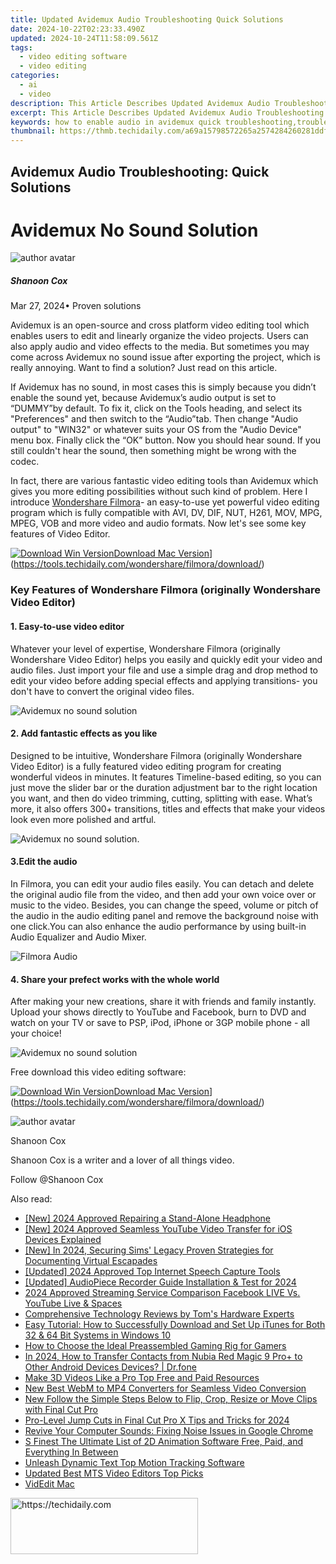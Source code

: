 ```yaml
---
title: Updated Avidemux Audio Troubleshooting Quick Solutions
date: 2024-10-22T02:23:33.490Z
updated: 2024-10-24T11:58:09.561Z
tags: 
  - video editing software
  - video editing
categories: 
  - ai
  - video
description: This Article Describes Updated Avidemux Audio Troubleshooting Quick Solutions
excerpt: This Article Describes Updated Avidemux Audio Troubleshooting Quick Solutions
keywords: how to enable audio in avidemux quick troubleshooting,troubleshoot avidemux no sound error causes and solutions,fix avidemux audio issues latest solutions,avidemux audio troubleshooting quick solutions,solve avidemux no audio problem updated guide,get audio working in avidemux proven solutions,avidemux no audio solution
thumbnail: https://thmb.techidaily.com/a69a15798572265a2574284260281ddf651b6e2edc67c914e7a3a40f4a1feb7f.png
---
```


## Avidemux Audio Troubleshooting: Quick Solutions

# Avidemux No Sound Solution

![author avatar](https://images.wondershare.com/filmora/article-images/shannon-cox.jpg)

##### Shanoon Cox

 Mar 27, 2024• Proven solutions

Avidemux is an open-source and cross platform video editing tool which enables users to edit and linearly organize the video projects. Users can also apply audio and video effects to the media. But sometimes you may come across Avidemux no sound issue after exporting the project, which is really annoying. Want to find a solution? Just read on this article.

If Avidemux has no sound, in most cases this is simply because you didn’t enable the sound yet, because Avidemux’s audio output is set to “DUMMY”by default. To fix it, click on the Tools heading, and select its "Preferences" and then switch to the “Audio”tab. Then change "Audio output" to "WIN32" or whatever suits your OS from the "Audio Device" menu box. Finally click the “OK” button. Now you should hear sound. If you still couldn't hear the sound, then something might be wrong with the codec.

In fact, there are various fantastic video editing tools than Avidemux which gives you more editing possibilities without such kind of problem. Here I introduce [Wondershare Filmora](https://tools.techidaily.com/wondershare/filmora/download/)\- an easy-to-use yet powerful video editing program which is fully compatible with AVI, DV, DIF, NUT, H261, MOV, MPG, MPEG, VOB and more video and audio formats. Now let's see some key features of Video Editor.

[![Download Win Version](https://images.wondershare.com/filmora/guide/download-btn-win.jpg)](https://tools.techidaily.com/wondershare/filmora/download/)[Download Mac Version](https://images.wondershare.com/filmora/guide/download-btn-mac.jpg)](https://tools.techidaily.com/wondershare/filmora/download/)

### Key Features of Wondershare Filmora (originally Wondershare Video Editor)

#### 1. Easy-to-use video editor

Whatever your level of expertise, Wondershare Filmora (originally Wondershare Video Editor) helps you easily and quickly edit your video and audio files. Just import your file and use a simple drag and drop method to edit your video before adding special effects and applying transitions- you don't have to convert the original video files.

![Avidemux no sound solution](https://images.wondershare.com/images/multimedia/video-editor/video-editor-main-interface.jpg)

#### 2. Add fantastic effects as you like

Designed to be intuitive, Wondershare Filmora (originally Wondershare Video Editor) is a fully featured video editing program for creating wonderful videos in minutes. It features Timeline-based editing, so you can just move the slider bar or the duration adjustment bar to the right location you want, and then do video trimming, cutting, splitting with ease. What’s more, it also offers 300+ transitions, titles and effects that make your videos look even more polished and artful.

![Avidemux no sound solution](https://images.wondershare.com/images/multimedia/video-editor/video-editor-title-effect-intro.jpg).

#### 3.Edit the audio

In Filmora, you can edit your audio files easily. You can detach and delete the original audio file from the video, and then add your own voice over or music to the video. Besides, you can change the speed, volume or pitch of the audio in the audio editing panel and remove the background noise with one click.You can also enhance the audio performance by using built-in Audio Equalizer and Audio Mixer.

![Filmora Audio](https://images.wondershare.com/filmora/article-images/filmora-audio-mixer.jpg)

#### 4. Share your prefect works with the whole world

After making your new creations, share it with friends and family instantly. Upload your shows directly to YouTube and Facebook, burn to DVD and watch on your TV or save to PSP, iPod, iPhone or 3GP mobile phone - all your choice!

![Avidemux no sound solution](https://images.wondershare.com/filmora/article-images/export-output.jpg)

Free download this video editing software:

[![Download Win Version](https://images.wondershare.com/filmora/guide/download-btn-win.jpg)](https://tools.techidaily.com/wondershare/filmora/download/)[Download Mac Version](https://images.wondershare.com/filmora/guide/download-btn-mac.jpg)](https://tools.techidaily.com/wondershare/filmora/download/)

![author avatar](https://images.wondershare.com/filmora/article-images/shannon-cox.jpg)

Shanoon Cox

Shanoon Cox is a writer and a lover of all things video.

Follow @Shanoon Cox

<ins class="adsbygoogle"
      style="display:block"
      data-ad-client="ca-pub-7571918770474297"
      data-ad-slot="8358498916"
      data-ad-format="auto"
      data-full-width-responsive="true"></ins>

<span class="atpl-alsoreadstyle">Also read:</span>
<div><ul>
<li><a href="https://article-knowledge.techidaily.com/new-2024-approved-repairing-a-stand-alone-headphone/"><u>[New] 2024 Approved Repairing a Stand-Alone Headphone</u></a></li>
<li><a href="https://youtube-webster.techidaily.com/024-approved-seamless-youtube-video-transfer-for-ios-devices-explained/"><u>[New] 2024 Approved Seamless YouTube Video Transfer for iOS Devices Explained</u></a></li>
<li><a href="https://on-screen-recording.techidaily.com/new-in-2024-securing-sims-legacy-proven-strategies-for-documenting-virtual-escapades/"><u>[New] In 2024, Securing Sims' Legacy Proven Strategies for Documenting Virtual Escapades</u></a></li>
<li><a href="https://screen-activity-recording.techidaily.com/updated-2024-approved-top-internet-speech-capture-tools/"><u>[Updated] 2024 Approved Top Internet Speech Capture Tools</u></a></li>
<li><a href="https://screen-activity-recording.techidaily.com/updated-audiopiece-recorder-guide-installation-and-test-for-2024/"><u>[Updated] AudioPiece Recorder Guide Installation & Test for 2024</u></a></li>
<li><a href="https://youtube-docs.techidaily.com/approved-streaming-service-comparison-facebook-live-vs-youtube-live-and-spaces/"><u>2024 Approved Streaming Service Comparison Facebook LIVE Vs. YouTube Live & Spaces</u></a></li>
<li><a href="https://tech-revival.techidaily.com/comprehensive-technology-reviews-by-toms-hardware-experts/"><u>Comprehensive Technology Reviews by Tom's Hardware Experts</u></a></li>
<li><a href="https://discover-community.techidaily.com/easy-tutorial-how-to-successfully-download-and-set-up-itunes-for-both-32-and-64-bit-systems-in-windows-10/"><u>Easy Tutorial: How to Successfully Download and Set Up iTunes for Both 32 & 64 Bit Systems in Windows 10</u></a></li>
<li><a href="https://ai-vdieo-software.techidaily.com/how-to-choose-the-ideal-preassembled-gaming-rig-for-gamers/"><u>How to Choose the Ideal Preassembled Gaming Rig for Gamers</u></a></li>
<li><a href="https://android-transfer.techidaily.com/in-2024-how-to-transfer-contacts-from-nubia-red-magic-9-proplus-to-other-android-devices-devices-drfone-by-drfone-transfer-from-android-transfer-from-android/"><u>In 2024, How to Transfer Contacts from Nubia Red Magic 9 Pro+ to Other Android Devices Devices? | Dr.fone</u></a></li>
<li><a href="https://ai-vdieo-software.techidaily.com/make-3d-videos-like-a-pro-top-free-and-paid-resources/"><u>Make 3D Videos Like a Pro Top Free and Paid Resources</u></a></li>
<li><a href="https://ai-vdieo-software.techidaily.com/new-best-webm-to-mp4-converters-for-seamless-video-conversion/"><u>New Best WebM to MP4 Converters for Seamless Video Conversion</u></a></li>
<li><a href="https://ai-vdieo-software.techidaily.com/new-follow-the-simple-steps-below-to-flip-crop-resize-or-move-clips-with-final-cut-pro/"><u>New Follow the Simple Steps Below to Flip, Crop, Resize or Move Clips with Final Cut Pro</u></a></li>
<li><a href="https://ai-vdieo-software.techidaily.com/pro-level-jump-cuts-in-final-cut-pro-x-tips-and-tricks-for-2024/"><u>Pro-Level Jump Cuts in Final Cut Pro X Tips and Tricks for 2024</u></a></li>
<li><a href="https://sound-issues.techidaily.com/revive-your-computer-sounds-fixing-noise-issues-in-google-chrome/"><u>Revive Your Computer Sounds: Fixing Noise Issues in Google Chrome</u></a></li>
<li><a href="https://ai-vdieo-software.techidaily.com/s-finest-the-ultimate-list-of-2d-animation-software-free-paid-and-everything-in-between/"><u>S Finest The Ultimate List of 2D Animation Software Free, Paid, and Everything In Between</u></a></li>
<li><a href="https://ai-vdieo-software.techidaily.com/unleash-dynamic-text-top-motion-tracking-software/"><u>Unleash Dynamic Text Top Motion Tracking Software</u></a></li>
<li><a href="https://ai-vdieo-software.techidaily.com/updated-best-mts-video-editors-top-picks/"><u>Updated Best MTS Video Editors Top Picks</u></a></li>
<li><a href="https://ai-vdieo-software.techidaily.com/videdit-mac/"><u>VidEdit Mac</u></a></li>
</ul></div>

<!-- affiliate ads begin -->
<a href="https://aligracehair.sjv.io/c/5597632/2036481/19272" target="_top" id="2036481">
  <img src="//a.impactradius-go.com/display-ad/19272-2036481" border="0" alt="https://techidaily.com" width="300" height="90"/>
</a>
<img height="0" width="0" src="https://aligracehair.sjv.io/i/5597632/2036481/19272" style="position:absolute;visibility:hidden;" border="0" />
<!-- affiliate ads end -->

